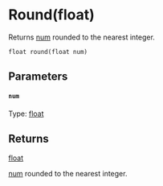 

# Round(float)

Returns [num](#num) rounded to the nearest integer.

```
float round(float num)
```

## Parameters

#### `num`
Type: [float](/MdDocs/Types/Float.md)

## Returns

[float](/MdDocs/Types/Float.md)

[num](#num) rounded to the nearest integer.


